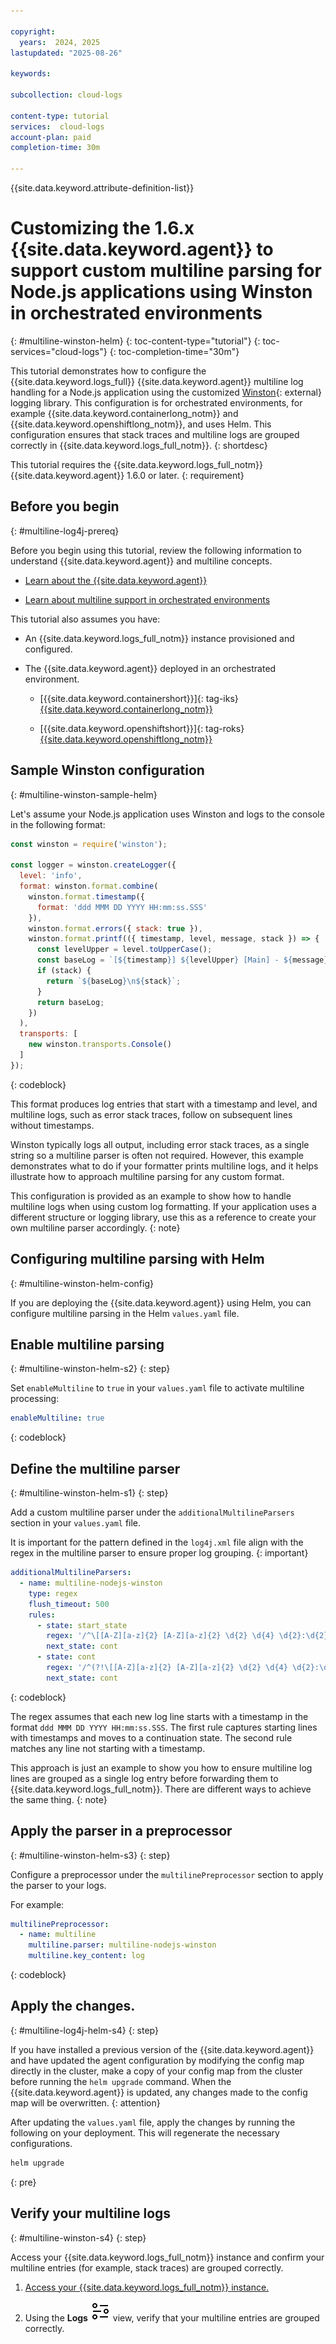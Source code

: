 ```yaml
---

copyright:
  years:  2024, 2025
lastupdated: "2025-08-26"

keywords:

subcollection: cloud-logs

content-type: tutorial
services:  cloud-logs
account-plan: paid
completion-time: 30m

---
```


{{site.data.keyword.attribute-definition-list}}


# Customizing the 1.6.x {{site.data.keyword.agent}} to support custom multiline parsing for Node.js applications using Winston in orchestrated environments
{: #multiline-winston-helm}
{: toc-content-type="tutorial"}
{: toc-services="cloud-logs"}
{: toc-completion-time="30m"}

This tutorial demonstrates how to configure the {{site.data.keyword.logs_full}} {{site.data.keyword.agent}} multiline log handling for a Node.js application using the customized [Winston](https://github.com/winstonjs/winston){: external} logging library. This configuration is for orchestrated environments, for example {{site.data.keyword.containerlong_notm}} and {{site.data.keyword.openshiftlong_notm}}, and uses Helm. This configuration ensures that stack traces and multiline logs are grouped correctly in {{site.data.keyword.logs_full_notm}}.
{: shortdesc}

This tutorial requires the {{site.data.keyword.logs_full_notm}} {{site.data.keyword.agent}} 1.6.0 or later.
{: requirement}

## Before you begin
{: #multiline-log4j-prereq}

Before you begin using this tutorial, review the following information to understand {{site.data.keyword.agent}} and multiline concepts.

* [Learn about the {{site.data.keyword.agent}}](/docs/cloud-logs?topic=cloud-logs-agent-about)

* [Learn about multiline support in orchestrated environments](/docs/cloud-logs?topic=cloud-logs-agent-multiline)

This tutorial also assumes you have:

* An {{site.data.keyword.logs_full_notm}} instance provisioned and configured.

* The {{site.data.keyword.agent}} deployed in an orchestrated environment.

    * [{{site.data.keyword.containershort}}]{: tag-iks} [{{site.data.keyword.containerlong_notm}}](/docs/cloud-logs?topic=cloud-logs-agent-helm-kube-deploy)

    * [{{site.data.keyword.openshiftshort}}]{: tag-roks} [{{site.data.keyword.openshiftlong_notm}}](/docs/cloud-logs?topic=cloud-logs-agent-helm-os-deploy)


## Sample Winston configuration
{: #multiline-winston-sample-helm}

Let's assume your Node.js application uses Winston and logs to the console in the following format:

```js
const winston = require('winston');

const logger = winston.createLogger({
  level: 'info',
  format: winston.format.combine(
    winston.format.timestamp({
      format: 'ddd MMM DD YYYY HH:mm:ss.SSS'
    }),
    winston.format.errors({ stack: true }),
    winston.format.printf(({ timestamp, level, message, stack }) => {
      const levelUpper = level.toUpperCase();
      const baseLog = `[${timestamp}] ${levelUpper} [Main] - ${message}`;
      if (stack) {
        return `${baseLog}\n${stack}`;
      }
      return baseLog;
    })
  ),
  transports: [
    new winston.transports.Console()
  ]
});
```
{: codeblock}

This format produces log entries that start with a timestamp and level, and multiline logs, such as error stack traces, follow on subsequent lines without timestamps.

Winston typically logs all output, including error stack traces, as a single string so a multiline parser is often not required. However, this example demonstrates what to do if your formatter prints multiline logs, and it helps illustrate how to approach multiline parsing for any custom format.

This configuration is provided as an example to show how to handle multiline logs when using custom log formatting. If your application uses a different structure or logging library, use this as a reference to create your own multiline parser accordingly.
{: note}


## Configuring multiline parsing with Helm
{: #multiline-winston-helm-config}

If you are deploying the {{site.data.keyword.agent}} using Helm, you can configure multiline parsing in the Helm `values.yaml` file.

## Enable multiline parsing
{: #multiline-winston-helm-s2}
{: step}

Set `enableMultiline` to `true` in your `values.yaml` file to activate multiline processing:

```yaml
enableMultiline: true
```
{: codeblock}

## Define the multiline parser
{: #multiline-winston-helm-s1}
{: step}

Add a custom multiline parser under the `additionalMultilineParsers` section in your `values.yaml` file.

It is important for the pattern defined in the `log4j.xml` file align with the regex in the multiline parser to ensure proper log grouping.
{: important}

```yaml
additionalMultilineParsers:
  - name: multiline-nodejs-winston
    type: regex
    flush_timeout: 500
    rules:
      - state: start_state
        regex: '/^\[[A-Z][a-z]{2} [A-Z][a-z]{2} \d{2} \d{4} \d{2}:\d{2}:\d{2}\.\d{3}\] .*$/'
        next_state: cont
      - state: cont
        regex: '/^(?!\[[A-Z][a-z]{2} [A-Z][a-z]{2} \d{2} \d{4} \d{2}:\d{2}:\d{2}\.\d{3}\] ).*$/'
        next_state: cont
```
{: codeblock}

The regex assumes that each new log line starts with a timestamp in the format `ddd MMM DD YYYY HH:mm:ss.SSS`. The first rule captures starting lines with timestamps and moves to a continuation state. The second rule matches any line not starting with a timestamp.

This approach is just an example to show you how to ensure multiline log lines are grouped as a single log entry before forwarding them to {{site.data.keyword.logs_full_notm}}. There are different ways to achieve the same thing.
{: note}



## Apply the parser in a preprocessor
{: #multiline-winston-helm-s3}
{: step}

Configure a preprocessor under the `multilinePreprocessor` section to apply the parser to your logs.

For example:

```yaml
multilinePreprocessor:
  - name: multiline
    multiline.parser: multiline-nodejs-winston
    multiline.key_content: log
```
{: codeblock}


## Apply the changes.
{: #multiline-log4j-helm-s4}
{: step}

If you have installed a previous version of the {{site.data.keyword.agent}} and have updated the agent configuration by modifying the config map directly in the cluster, make a copy of your config map from the cluster before running the `helm upgrade` command. When the {{site.data.keyword.agent}} is updated, any changes made to the config map will be overwritten.
{: attention}

After updating the `values.yaml` file, apply the changes by running the following on your deployment. This will regenerate the necessary configurations.

```sh
helm upgrade
```
{: pre}


## Verify your multiline logs
{: #multiline-winston-s4}
{: step}

Access your {{site.data.keyword.logs_full_notm}} instance and confirm your multiline entries (for example, stack traces) are grouped correctly.

1. [Access your {{site.data.keyword.logs_full_notm}} instance.](/docs/cloud-logs?topic=cloud-logs-instance-launch)

2. Using the **Logs** ![Explore logs icon](../icons/explore.svg "Explore logs") view, verify that your multiline entries are grouped correctly.

